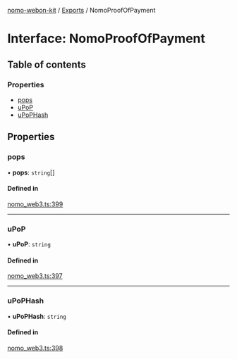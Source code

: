 [nomo-webon-kit](../README.md) / [Exports](../modules.md) / NomoProofOfPayment

# Interface: NomoProofOfPayment

## Table of contents

### Properties

- [pops](NomoProofOfPayment.md#pops)
- [uPoP](NomoProofOfPayment.md#upop)
- [uPoPHash](NomoProofOfPayment.md#upophash)

## Properties

### pops

• **pops**: `string`[]

#### Defined in

[nomo_web3.ts:399](https://github.com/nomo-app/nomo-webon-kit/blob/22e7113/nomo-webon-kit/src/nomo_web3.ts#L399)

___

### uPoP

• **uPoP**: `string`

#### Defined in

[nomo_web3.ts:397](https://github.com/nomo-app/nomo-webon-kit/blob/22e7113/nomo-webon-kit/src/nomo_web3.ts#L397)

___

### uPoPHash

• **uPoPHash**: `string`

#### Defined in

[nomo_web3.ts:398](https://github.com/nomo-app/nomo-webon-kit/blob/22e7113/nomo-webon-kit/src/nomo_web3.ts#L398)
